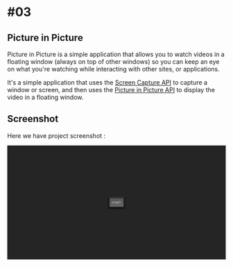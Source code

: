 # #03

## Picture in Picture
Picture in Picture is a simple application that allows you to watch videos in a floating window (always on top of other windows) so you can keep an eye on what you're watching while interacting with other sites, or applications.

It's a simple application that uses the [Screen Capture API](https://developer.mozilla.org/en-US/docs/Web/API/Screen_Capture_API/Using_Screen_Capture) to capture a window or screen, and then uses the [Picture in Picture API](https://developer.mozilla.org/en-US/docs/Web/API/Picture-in-Picture_API) to display the video in a floating window.

## Screenshot
Here we have project screenshot :

![screenshot](screenshot.jpeg)
